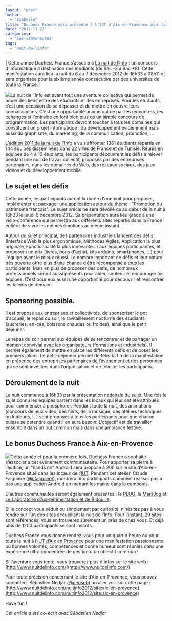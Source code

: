 ```yaml
---
layout: "post"
author: 
  - "Isabelle"
title: "Duchess France sera présente à l’IUT d’Aix-en-Provence pour la nuit de l’info 2012"
date: "2012-11-27"
categories: 
  - "les-communautes"
tags: 
  - "nuit-de-linfo"
---
```


| Cette année Duchess France s’associe à [La nuit de l’Info](http://www.nuitdelinfo.com) : un concours d'informatique à destination des étudiants (de Bac -2 à Bac +8). Cette manifestation aura lieu la nuit du 6 au 7 décembre 2012 de 16h33 à 08h11 et sera organisée pour la sixième année consécutive par des universités de toute la France. |

[![](/assets/2012/11/2012-11-27-duchess-france-sera-presente-a-liut-daix-en-provence-pour-la-nuit-de-linfo-2012/NuitInfo2011Aix.jpg)](http://www.duchess-france.org/wp-content/uploads/2012/11/NuitInfo2011Aix.jpg)La nuit de l’Info est avant tout une aventure collective qui permet de nouer des liens entre des étudiants et des entreprises. Pour les étudiants, c’est une occasion de se dépasser et de mettre en oeuvre leurs connaissances. C’est une opportunité unique qui de par les rencontres, les échanges et l’entraide en font bien plus qu’un simple concours de programmation. Les participants devront toucher à tous les domaines qui constituent un projet informatique : du développement évidemment mais aussi du graphisme, du marketing, de la communication, promotion, …

[L’édition 2011 de la nuit de l’Info](http://www.nuitdelinfo.com/nuitinfo11/teams:teamstats) a vu s’affronter 1361 étudiants répartis en 144 équipes disséminées dans 22 villes de France et de Tunisie. Réunis en équipes de 4 à 10 étudiants, les participants découvrent les défis à relever pendant une nuit de travail collectif, proposés par des entreprises partenaires, dans les domaines du Web, des réseaux sociaux, des jeux vidéos et du développement mobile.

## Le sujet et les défis

Cette année, les participants auront la durée d'une nuit pour proposer, implémenter et packager une application autour du thème : "Promotion du patrimoine français". Le sujet précis ne sera dévoilé qu’au début de la nuit à 16h33 le jeudi 6 décembre 2012. Sa présentation aura lieu grâce à une visio-conférence qui permettra aux différents sites répartis dans la France entière de vivre les mêmes émotions au même instant.

Autour du sujet principal, des partenaires industriels lancent des [défis](http://www.nuitdelinfo.com/nuitinfo2012/defis:recap) (Interface Web la plus ergonomique, Méthodes Agiles, Application la plus originale, Fonctionnalité la plus innovante…) aux équipes participantes, et proposent un prix (livres, bons d'achat, kits arduino, smartphones, …) pour l'équipe ayant le mieux réussi. Le nombre important de défis et leur nature très ouverte offre plus d’une chance d’être récompensé à tous les participants. Mais en plus de proposer des défis, de nombreux professionnels seront aussi présents pour aider, soutenir et encourager les équipes. C’est pour eux aussi une opportunité pour découvrir et rencontrer les talents de demain.

## Sponsoring possible.

Il est proposé aux entreprises et collectivités, de sponsoriser le pot d’accueil, le repas du soir, le ravitaillement nocturne des étudiants (sucreries, en-cas, boissons chaudes ou froides), ainsi que le petit déjeuner.

Le repas du soir permet aux équipes de se rencontrer et de partager un moment convivial avec les organisateurs (formations et industriels). Il permet également de mettre en place les différents défis et de poser les premiers jalons. Le petit-déjeuner permet de fêter la fin de la manifestation en présence des entreprises partenaires de l’événement et des personnes qui se sont investies dans l’organisation et de féliciter les participants.

## Déroulement de la nuit

La nuit commence à 16h33 par la présentation nationale du sujet. Une fois le sujet connu les équipes partent dans les locaux qui leur ont été attribués pour commencer à phosphorer. Pendant toute la nuit, des animations (concours de jeux vidéo, des films, de la musique, des ateliers techniques ou ludiques,... ) sont proposés à tous les participants pour que chacun puisse se détendre quand il en aura besoin. L’objectif est de travailler ensemble dans un but commun mais dans une ambiance festive.

## Le bonus Duchess France à Aix-en-Provence

[![](/assets/2012/11/2012-11-27-duchess-france-sera-presente-a-liut-daix-en-provence-pour-la-nuit-de-linfo-2012/nuitinfo2012Aix1-212x300.png)](http://www.duchess-france.org/wp-content/uploads/2012/11/nuitinfo2012Aix1.png)Cette année et pour la première fois, Duchess France a souhaité s’associer à cet événement communautaire. Pour apporter sa pierre à l’édifice, un “hands on” Android sera proposé à 20h sur le site d’Aix-en-Provence situé dans les locaux de l’[IUT](http://www.nuitdelinfo.com/nuitinfo2012/site:aix-en-provence). Pendant cet atelier, Claude Falguière ([@cfalguiere](https://twitter.com/cfalguiere "@cfalguiere")), montrera aux participants comment réaliser pas à pas une application Android en mettant les mains dans le cambouis.

D’autres communautés seront également présentes : le [PLUG](http://plugfr.org/), le [MarsJug](http://marsjug.org/) et [Le Laboratoire d’Aix-périmentation et de Bidouille](https://twitter.com/LabAixBidouille).

Si le concept vous séduit ou simplement par curiosité, n’hésitez pas à vous rendre sur l’un des sites accueillant la nuit de l’Info. Pour l’instant, 29 sites sont référencés, vous en trouverez sûrement un près de chez vous. Et déjà plus de 1200 participants se sont inscrits.

Duchess France vous donne rendez-vous pour un quart d’heure ou pour toute la nuit à l’[IUT d’Aix en Provence](http://www.nuitdelinfo.com/nuitinfo2012/site:aix-en-provence) pour une manifestation passionnante où bonnes volontés, compétences et bonne humeur sont réunies dans une expérience ultra concentrée de gestion d'un objectif commun !

Si l’aventure vous tente, vous trouverez plus d'infos sur le site web : [http://www.nuitdelinfo.com/](http://www.nuitdelinfo.com/)

Pour toute précision concernant le site d’Aix-en-Provence, vous pouvez contacter:  Sébastien Nedjar ([@nedseb](https://twitter.com/nedseb)) ou aller voir sur cette page : [http://www.nuitdelinfo.com/nuitinfo2012/site:aix-en-provence](http://www.nuitdelinfo.com/nuitinfo2012/site:aix-en-provence)

Have fun !

_Cet article a été co-écrit avec Sébastien Nedjar_
